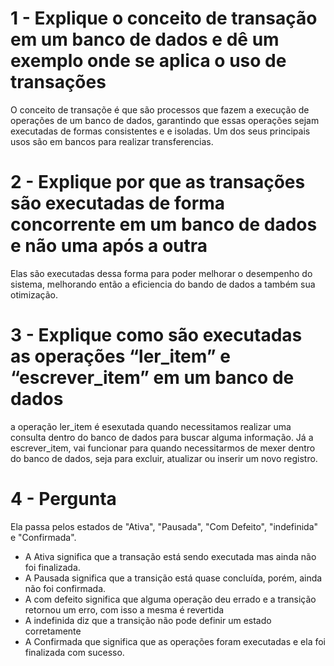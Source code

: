 # 1 - Explique o conceito de transação em um banco de dados e dê um exemplo onde se aplica o uso de transações
O conceito de transaçõe é que são processos que fazem a execução de operações de um banco de dados, garantindo que essas operações sejam executadas de formas consistentes e e isoladas.
Um dos seus principais usos são em bancos para realizar transferencias.

# 2 - Explique por que as transações são executadas de forma concorrente em um banco de dados e não uma após a outra
Elas são executadas dessa forma para poder melhorar o desempenho do sistema, melhorando então a eficiencia do bando de dados a também sua otimização.

# 3 - Explique como são executadas as operações “ler_item” e “escrever_item” em um banco de dados
a operação ler_item é esexutada quando necessitamos realizar uma consulta dentro do banco de dados para buscar alguma informação.
Já a escrever_item, vai funcionar para quando necessitarmos de mexer dentro do banco de dados, seja para excluir, atualizar ou inserir um novo registro.

# 4 - Pergunta
Ela passa pelos estados de "Ativa", "Pausada", "Com Defeito", "indefinida" e "Confirmada".
- A Ativa significa que a transação está sendo executada mas ainda não foi finalizada.  
- A Pausada significa que a transição está quase concluída, porém, ainda não foi confirmada.
- A com defeito significa que alguma operação deu errado e a transição retornou um erro, com isso a mesma é revertida
- A indefinida diz que a transição não pode definir um estado corretamente
- A Confirmada que significa que as operações foram executadas e ela foi finalizada com sucesso.
